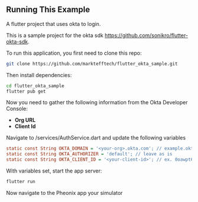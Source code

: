 ## Running This Example

A flutter project that uses okta to login.

This is a sample project for the okta sdk https://github.com/sonikro/flutter-okta-sdk.

To run this application, you first need to clone this repo:

```bash
git clone https://github.com/marktefftech/flutter_okta_sample.git
```

Then install dependencies:

```bash
cd flutter_okta_sample
flutter pub get
```

Now you need to gather the following information from the Okta Developer Console:
- **Org URL**
- **Client Id**

 Navigate to /services/AuthService.dart and update the following variables

```ini
static const String OKTA_DOMAIN = '<your-org>.okta.com'; // example.okta.com
static const String OKTA_AUTHORIZER = 'default'; // leave as is
static const String OKTA_CLIENT_ID = '<your-client-id>'; // ex. 0oawpt6r4I737eAOf376
```

With variables set, start the app server:

```bash
flutter run
```

Now navigate to the Pheonix app your simulator